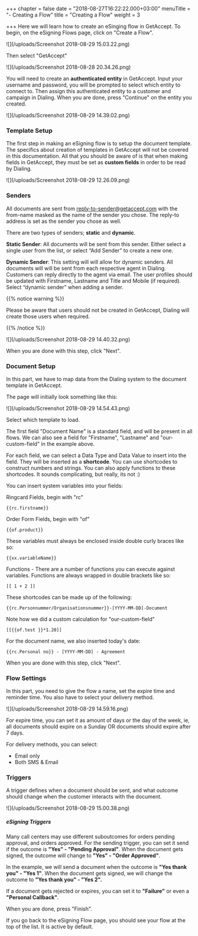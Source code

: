 +++
chapter = false
date = "2018-08-27T16:22:22.000+03:00"
menuTitle = "- Creating a Flow"
title = "Creating a Flow"
weight = 3

+++
Here we will learn how to create an eSinging flow in GetAccept. To begin, on the eSigning Flows page, click on "Create a Flow".

![](/uploads/Screenshot 2018-08-29 15.03.22.png)

Then select "GetAccept"

![](/uploads/Screenshot 2018-08-28 20.34.26.png)

You will need to create an **authenticated entity** in GetAccept. Input your username and password, you will be prompted to select which entity to connect to. Then assign this authenticated entity to a customer and campaign in Dialing. When you are done, press "Continue" on the entity you created.

![](/uploads/Screenshot 2018-08-29 14.39.02.png)

### Template Setup

The first step in making an eSigning flow is to setup the document template. The specifics about creation of templates in GetAccept will not be covered in this documentation. All that you should be aware of is that when making fields in GetAccept, they must be set as **custom fields** in order to be read by Dialing.

![](/uploads/Screenshot 2018-08-29 12.26.09.png)

### Senders

All documents are sent from reply-to-sender@getaccept.com with the from-name masked as the name of the sender you chose. The reply-to address is set as the sender you chose as well.

There are two types of senders; **static** and **dynamic**.

**Static Sender**: All documents will be sent from this sender. Either select a single user from the list, or select “Add Sender” to create a new one.

**Dynamic Sender**: This setting will will allow for dynamic senders. All documents will will be sent from each respective agent in Dialing. Customers can reply directly to the agent via email. The user profiles should be updated with Firstname, Lastname and Title and Mobile (if required). Select “dynamic sender” when adding a sender.

{{% notice warning %}}

Please be aware that users should not be created in GetAccept, Dialing will create those users when required.

{{% /notice %}}

![](/uploads/Screenshot 2018-08-29 14.40.32.png)

When you are done with this step, click "Next".

### Document Setup

In this part, we have to map data from the Dialing system to the document template in GetAccept.

The page will initially look something like this:

![](/uploads/Screenshot 2018-08-29 14.54.43.png)

Select which template to load.

The first field "Document Name" is a standard field, and will be present in all flows. We can also see a field for "Firstname", "Lastname" and "our-custom-field" in the example above.

For each field, we can select a Data Type and Data Value to insert into the field. They will be inserted as a **shortcode**. You can use shortcodes to construct numbers and strings. You can also apply functions to these shortcodes. It sounds complicating, but really, its not :)

You can insert system variables into your fields:

Ringcard Fields, begin with "rc"

    {{rc.firstname}}

Order Form Fields, begin with "of"

    {{of.product}}

These variables must always be enclosed inside double curly braces like so:

    {{xx.variableName}}

Functions - There are a number of functions you can execute against variables. Functions are always wrapped in double brackets like so:

    [[ 1 + 2 ]]

These shortcodes can be made up of the following:

    {{rc.Personnummer/Organisationsnummer}}-[YYYY-MM-DD]-Document

Note how we did a custom calculation for "our-custom-field"

    [[{{of.test }}*1.20]]

For the document name, we also inserted today's date:

    {{rc.Personal no}} - [YYYY-MM-DD] - Agreement

When you are done with this step, click "Next".

### Flow Settings

In this part, you need to give the flow a name, set the expire time and reminder time. You also have to select your delivery method.

![](/uploads/Screenshot 2018-08-29 14.59.16.png)

For expire time, you can set it as amount of days or the day of the week, ie, all documents should expire on a Sunday OR documents should expire after 7 days.

For delivery methods, you can select:

* Email only
* Both SMS & Email

### Triggers

A trigger defines when a document should be sent, and what outcome should change when the customer interacts with the document.

![](/uploads/Screenshot 2018-08-29 15.00.38.png)

##### eSigning Triggers

Many call centers may use different suboutcomes for orders pending approval, and orders approved. For the sending trigger, you can set it send if the outcome is **"Yes" - "Pending Approval"**. When the document gets signed, the outcome will change to **"Yes" - "Order Approved"**.

In the example, we will send a document when the outcome is **"Yes thank you" - "Yes 1"**. When the document gets signed, we will change the outcome to **"Yes thank you" - "Yes 2".**

If a document gets rejected or expires, you can set it to **"Failure"** or even a **"Personal Callback"**.

When you are done, press "Finish".

If you go back to the eSigning Flow page, you should see your flow at the top of the list. It is active by default.